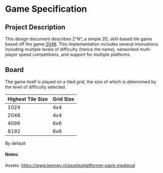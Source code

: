 # Game Specification
## Project Description
This design document describes 2^N^, a simple 2D, skill-based tile game based off the game [2048](https://play2048.co/).  This implementation includes several innovations including multiple levels of difficulty (hence the name), networked multi-player speed competitions, and support for multiple platforms.

## Board
The game itself is played on a tiled grid, the size of which is determined by the level of difficulty selected.

| Highest Tile Size | Grid Size |
|-------------------|-----------|
| 1024              | 4x4       |
| 2048              | 4x4       |
| 4096              | 6x6       |
| 8192              | 6x6       |

By default
#### Notes:
Assets: https://www.kenney.nl/assets/platformer-pack-medieval
<!--stackedit_data:
eyJoaXN0b3J5IjpbOTA3NDY2ODkzLDIyNzU5NzU0MCwxMTczNz
Y5MTIxLC0xNzQ0ODU0MjY0XX0=
-->